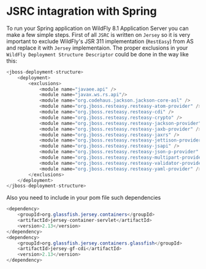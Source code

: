 JSRC intagration with Spring
============================

To run your Spring application on WildFly 8.1 Application Server you can make a few simple steps. First of all `JSRC` is written on `Jersey` so it is very important to exclude WildFly's JSR 311 implementation (`RestEasy`) from AS and replace it with `Jersey` implementaion. The proper exclusions in your `WildFly Deployment Structure Descriptor` could be done in the way like this:

```java
<jboss-deployment-structure>
    <deployment>
        <exclusions>
            <module name="javaee.api" />
            <module name="javax.ws.rs.api"/>
            <module name="org.codehaus.jackson.jackson-core-asl" />
            <module name="org.jboss.resteasy.resteasy-atom-provider" />
            <module name="org.jboss.resteasy.resteasy-cdi" />
            <module name="org.jboss.resteasy.resteasy-crypto" />
            <module name="org.jboss.resteasy.resteasy-jackson-provider" />
            <module name="org.jboss.resteasy.resteasy-jaxb-provider" />
            <module name="org.jboss.resteasy.resteasy-jaxrs" />
            <module name="org.jboss.resteasy.resteasy-jettison-provider" />
            <module name="org.jboss.resteasy.resteasy-jsapi" />
            <module name="org.jboss.resteasy.resteasy-json-p-provider" />
            <module name="org.jboss.resteasy.resteasy-multipart-provider" />
            <module name="org.jboss.resteasy.resteasy-validator-provider-11" />
            <module name="org.jboss.resteasy.resteasy-yaml-provider" />
        </exclusions>
    </deployment>
</jboss-deployment-structure>
```
Also you need to include in your pom file such dependencies
```java
<dependency>
    <groupId>org.glassfish.jersey.containers</groupId>
    <artifactId>jersey-container-servlet</artifactId>
    <version>2.13</version>
</dependency>
<dependency>
    <groupId>org.glassfish.jersey.containers.glassfish</groupId>
    <artifactId>jersey-gf-cdi</artifactId>
    <version>2.13</version>
</dependency>
```
